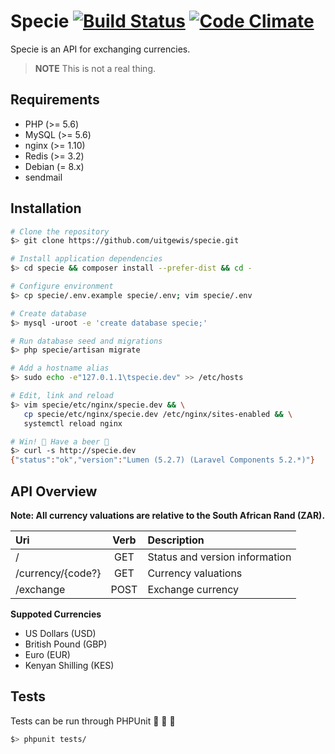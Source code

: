 # Specie [![Build Status](https://travis-ci.org/uitgewis/specie.svg?branch=master)](https://travis-ci.org/uitgewis/specie) [![Code Climate](https://codeclimate.com/github/uitgewis/specie/badges/gpa.svg)](https://codeclimate.com/github/uitgewis/specie)


Specie is an API for exchanging currencies.

> **NOTE** This is not a real thing. 

## Requirements

* PHP (>= 5.6)
* MySQL (>= 5.6)
* nginx (>= 1.10)
* Redis (>= 3.2)
* Debian (= 8.x)
* sendmail

## Installation
```bash
# Clone the repository
$> git clone https://github.com/uitgewis/specie.git 

# Install application dependencies
$> cd specie && composer install --prefer-dist && cd -  

# Configure environment
$> cp specie/.env.example specie/.env; vim specie/.env

# Create database
$> mysql -uroot -e 'create database specie;'

# Run database seed and migrations
$> php specie/artisan migrate

# Add a hostname alias
$> sudo echo -e"127.0.1.1\tspecie.dev" >> /etc/hosts        

# Edit, link and reload
$> vim specie/etc/nginx/specie.dev && \
   cp specie/etc/nginx/specie.dev /etc/nginx/sites-enabled && \
   systemctl reload nginx

# Win! 🎉 Have a beer 🍻
$> curl -s http://specie.dev
{"status":"ok","version":"Lumen (5.2.7) (Laravel Components 5.2.*)"}
```

## API Overview

**Note: All currency valuations are relative to the South African Rand (ZAR).**

Uri               |  Verb | Description 
:---------------- | :---: | :-------------------------------------
/                 |  GET  | Status and version information
/currency/{code?}  |  GET  | Currency valuations
/exchange         |  POST | Exchange currency

**Suppoted Currencies**
* US Dollars (USD)
* British Pound (GBP)
* Euro (EUR)
* Kenyan Shilling (KES)

## Tests
Tests can be run through PHPUnit :tada: :tada: :tada:
```bash
$> phpunit tests/
```
